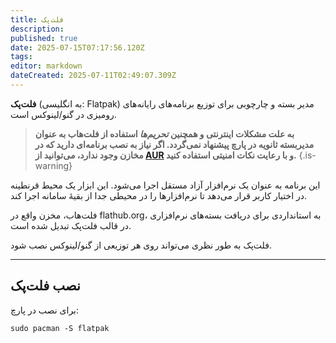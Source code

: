 ```yaml
---
title: فلت‌پک
description: 
published: true
date: 2025-07-15T07:17:56.120Z
tags: 
editor: markdown
dateCreated: 2025-07-11T02:49:07.309Z
---
```


**فلت‌پک** (به انگلیسی: Flatpak) مدیر بسته و چارچوبی برای توزیع برنامه‌های رایانه‌های رومیزی در گنو/لینوکس است.

>**به علت مشکلات اینترنتی و همچنین _تحریم‌ها_ استفاده از فلت‌هاب به عنوان مدیربسته ثانویه در پارچ پیشنهاد نمی‌گردد. 
اگر نیاز به نصب برنامه‌ای دارید که در مخازن وجود ندارد، می‌توانید از [AUR](https://wiki.parchlinux.com/fa/aur) و با رعایت نکات امنیتی استفاده کنید.**
{.is-warning}


این برنامه به عنوان یک نرم‌افزار آزاد مستقل اجرا می‌شود. این ابزار یک محیط قرنطینه در اختیار کاربر قرار می‌دهد تا نرم‌افزارها را در محیطی جدا از بقیهٔ سامانه اجرا کند.

فلت‌هاب، مخزن واقع در flathub.org، به استانداردی برای دریافت بسته‌های نرم‌افزاری در قالب فلت‌پک تبدیل شده است.

فلت‌پک به طور نظری می‌تواند روی هر توزیعی از گنو/لینوکس نصب شود.

---

## نصب فلت‌پک

برای نصب در پارچ:

```
sudo pacman -S flatpak
```


